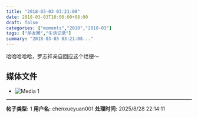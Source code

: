 ```yaml
---
title: "2018-03-03 03:21:08"
date: 2018-03-03T10:00:00+08:00
draft: false
categories: ["moments","2018","2018-03"]
tags: ["朋友圈","生活记录"]
summary: "2018-03-03 03:21:08..."
---
```


哈哈哈哈哈，罗志祥亲自回应这个烂梗～

## 媒体文件

- ![Media 1](/Moments/photos/2018-03-03/201803030321080.jpg)

---

**帖子类型:** 1
**用户名:** chenxueyuan001
**处理时间:** 2025/8/28 22:14:11